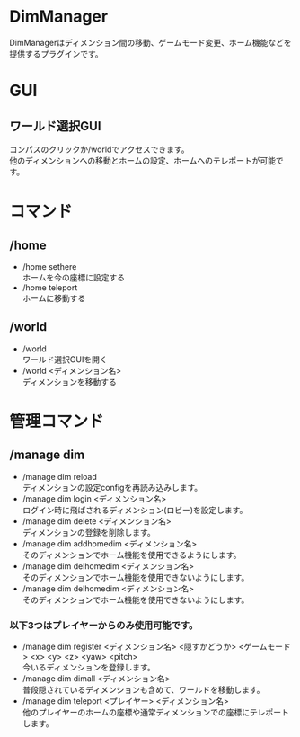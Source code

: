 # DimManager
DimManagerはディメンション間の移動、ゲームモード変更、ホーム機能などを提供するプラグインです。

# GUI
## ワールド選択GUI
コンパスのクリックか/worldでアクセスできます。  
他のディメンションへの移動とホームの設定、ホームへのテレポートが可能です。

# コマンド
## /home
* /home sethere  
ホームを今の座標に設定する
* /home teleport  
ホームに移動する

## /world
* /world  
ワールド選択GUIを開く
* /world \<ディメンション名\>  
ディメンションを移動する

# 管理コマンド
## /manage dim
* /manage dim reload  
ディメンションの設定configを再読み込みします。
* /manage dim login \<ディメンション名\>  
ログイン時に飛ばされるディメンション(ロビー)を設定します。
* /manage dim delete \<ディメンション名\>  
ディメンションの登録を削除します。
* /manage dim addhomedim \<ディメンション名\>  
そのディメンションでホーム機能を使用できるようにします。
* /manage dim delhomedim \<ディメンション名\>  
そのディメンションでホーム機能を使用できないようにします。
* /manage dim delhomedim \<ディメンション名\>  
そのディメンションでホーム機能を使用できないようにします。
### 以下3つはプレイヤーからのみ使用可能です。
* /manage dim register \<ディメンション名\> \<隠すかどうか\> \<ゲームモード\> \<x\> \<y\> \<z\> \<yaw\> \<pitch\>  
今いるディメンションを登録します。
* /manage dim dimall \<ディメンション名\>  
普段隠されているディメンションも含めて、ワールドを移動します。
* /manage dim teleport \<プレイヤー\> \<ディメンション名\>  
他のプレイヤーのホームの座標や通常ディメンションでの座標にテレポートします。



